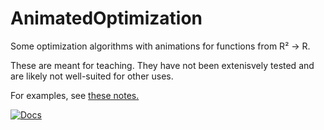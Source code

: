 # AnimatedOptimization

Some optimization algorithms with animations for functions from R² → R.

These are meant for teaching. They have not been extenisvely tested
and are likely not well-suited for other uses. 

For examples, see [these notes.](https://schrimpf.github.io/AnimatedOptimization/optimization)

<!-- [![Stable](https://img.shields.io/badge/docs-stable-blue.svg)](https://schrimpf.github.io/AnimatedOptimization.jl/stable) -->
[![Docs](https://img.shields.io/badge/docs-dev-blue.svg)](https://schrimpf.github.io/AnimatedOptimization) 
<!-- [![Build Status](https://travis-ci.com/schrimpf/AnimatedOptimization.jl.svg?branch=master)](https://travis-ci.com/schrimpf/AnimatedOptimization.jl) -->
